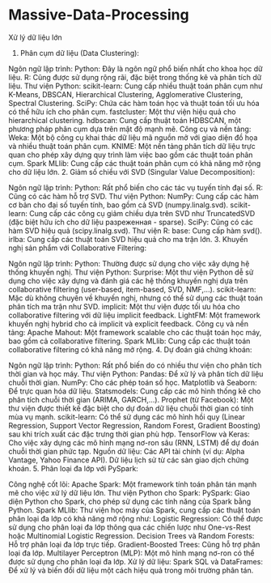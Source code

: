 # Massive-Data-Processing
Xử lý dữ liệu lớn
1. Phân cụm dữ liệu (Data Clustering):

Ngôn ngữ lập trình:
Python: Đây là ngôn ngữ phổ biến nhất cho khoa học dữ liệu.
R: Cũng được sử dụng rộng rãi, đặc biệt trong thống kê và phân tích dữ liệu.
Thư viện Python:
scikit-learn: Cung cấp nhiều thuật toán phân cụm như K-Means, DBSCAN, Hierarchical Clustering, Agglomerative Clustering, Spectral Clustering.
SciPy: Chứa các hàm toán học và thuật toán tối ưu hóa có thể hữu ích cho phân cụm.
fastcluster: Một thư viện hiệu quả cho hierarchical clustering.
hdbscan: Cung cấp thuật toán HDBSCAN, một phương pháp phân cụm dựa trên mật độ mạnh mẽ.
Công cụ và nền tảng:
Weka: Một bộ công cụ khai thác dữ liệu mã nguồn mở với giao diện đồ họa và nhiều thuật toán phân cụm.
KNIME: Một nền tảng phân tích dữ liệu trực quan cho phép xây dựng quy trình làm việc bao gồm các thuật toán phân cụm.
Spark MLlib: Cung cấp các thuật toán phân cụm có khả năng mở rộng cho dữ liệu lớn.
2. Giảm số chiều với SVD (Singular Value Decomposition):

Ngôn ngữ lập trình:
Python: Rất phổ biến cho các tác vụ tuyến tính đại số.
R: Cũng có các hàm hỗ trợ SVD.
Thư viện Python:
NumPy: Cung cấp các hàm cơ bản cho đại số tuyến tính, bao gồm cả SVD (numpy.linalg.svd).
scikit-learn: Cung cấp các công cụ giảm chiều dựa trên SVD như TruncatedSVD (đặc biệt hữu ích cho dữ liệu разреженная - sparse).
SciPy: Cũng có các hàm SVD hiệu quả (scipy.linalg.svd).
Thư viện R:
base: Cung cấp hàm svd().
irlba: Cung cấp các thuật toán SVD hiệu quả cho ma trận lớn.
3. Khuyến nghị sản phẩm với Collaborative Filtering:

Ngôn ngữ lập trình:
Python: Thường được sử dụng cho việc xây dựng hệ thống khuyến nghị.
Thư viện Python:
Surprise: Một thư viện Python dễ sử dụng cho việc xây dựng và đánh giá các hệ thống khuyến nghị dựa trên collaborative filtering (user-based, item-based, SVD, NMF,...).
scikit-learn: Mặc dù không chuyên về khuyến nghị, nhưng có thể sử dụng các thuật toán phân tích ma trận như SVD.
implicit: Một thư viện được tối ưu hóa cho collaborative filtering với dữ liệu implicit feedback.
LightFM: Một framework khuyến nghị hybrid cho cả implicit và explicit feedback.
Công cụ và nền tảng:
Apache Mahout: Một framework scalable cho các thuật toán học máy, bao gồm cả collaborative filtering.
Spark MLlib: Cung cấp các thuật toán collaborative filtering có khả năng mở rộng.
4. Dự đoán giá chứng khoán:

Ngôn ngữ lập trình:
Python: Rất phổ biến do có nhiều thư viện cho phân tích thời gian và học máy.
Thư viện Python:
Pandas: Để xử lý và phân tích dữ liệu chuỗi thời gian.
NumPy: Cho các phép toán số học.
Matplotlib và Seaborn: Để trực quan hóa dữ liệu.
Statsmodels: Cung cấp các mô hình thống kê cho phân tích chuỗi thời gian (ARIMA, GARCH,...).
Prophet (từ Facebook): Một thư viện được thiết kế đặc biệt cho dự đoán dữ liệu chuỗi thời gian có tính mùa vụ mạnh.
scikit-learn: Có thể sử dụng các mô hình hồi quy (Linear Regression, Support Vector Regression, Random Forest, Gradient Boosting) sau khi trích xuất các đặc trưng thời gian phù hợp.
TensorFlow và Keras: Cho việc xây dựng các mô hình mạng nơ-ron sâu (RNN, LSTM) để dự đoán chuỗi thời gian phức tạp.
Nguồn dữ liệu:
Các API tài chính (ví dụ: Alpha Vantage, Yahoo Finance API).
Dữ liệu lịch sử từ các sàn giao dịch chứng khoán.
5. Phân loại đa lớp với PySpark:

Công nghệ cốt lõi:
Apache Spark: Một framework tính toán phân tán mạnh mẽ cho việc xử lý dữ liệu lớn.
Thư viện Python cho Spark:
PySpark: Giao diện Python cho Spark, cho phép sử dụng các tính năng của Spark bằng Python.
Spark MLlib: Thư viện học máy của Spark, cung cấp các thuật toán phân loại đa lớp có khả năng mở rộng như:
Logistic Regression: Có thể được sử dụng cho phân loại đa lớp thông qua các chiến lược như One-vs-Rest hoặc Multinomial Logistic Regression.
Decision Trees và Random Forests: Hỗ trợ phân loại đa lớp trực tiếp.
Gradient-Boosted Trees: Cũng hỗ trợ phân loại đa lớp.
Multilayer Perceptron (MLP): Một mô hình mạng nơ-ron có thể được sử dụng cho phân loại đa lớp.
Xử lý dữ liệu:
Spark SQL và DataFrames: Để xử lý và biến đổi dữ liệu một cách hiệu quả trong môi trường phân tán.
